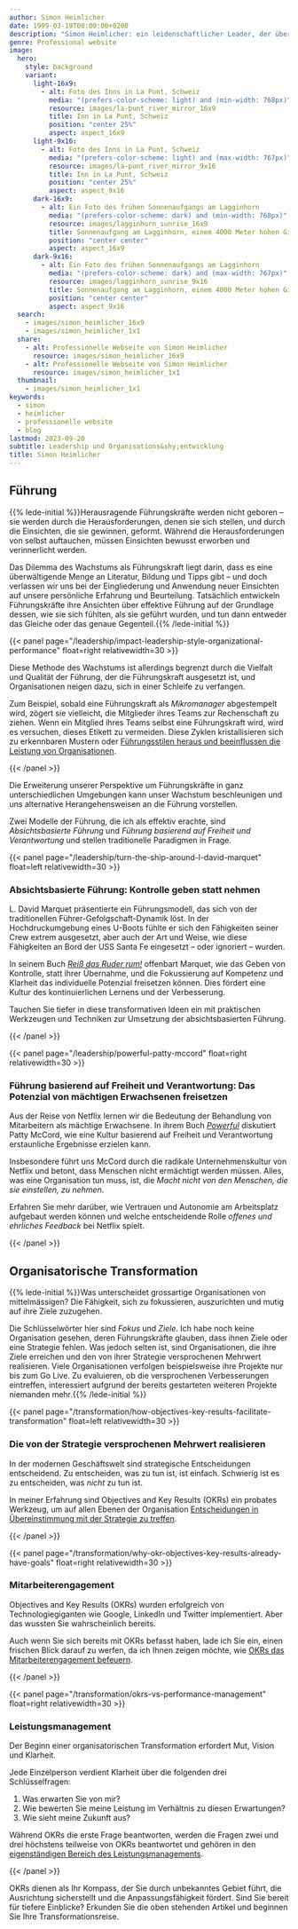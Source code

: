 ```yaml
---
author: Simon Heimlicher
date: 1999-03-19T00:00:00+0200
description: "Simon Heimlicher: ein leidenschaftlicher Leader, der über Führung, Organisationsentwicklung und Technologie schreibt"
genre: Professional website
image:
  hero:
    style: background
    variant:
      light-16x9:
        - alt: Foto des Inns in La Punt, Schweiz
          media: "(prefers-color-scheme: light) and (min-width: 768px)"
          resource: images/la-punt_river_mirror_16x9
          title: Inn in La Punt, Schweiz
          position: "center 25%"
          aspect: aspect_16x9
      light-9x16:
        - alt: Foto des Inns in La Punt, Schweiz
          media: "(prefers-color-scheme: light) and (max-width: 767px)"
          resource: images/la-punt_river_mirror_9x16
          title: Inn in La Punt, Schweiz
          position: "center 25%"
          aspect: aspect_9x16
      dark-16x9:
        - alt: Ein Foto des frühen Sonnenaufgangs am Lagginhorn
          media: "(prefers-color-scheme: dark) and (min-width: 768px)"
          resource: images/lagginhorn_sunrise_16x9
          title: Sonnenaufgang am Lagginhorn, einem 4000 Meter hohen Gipfel in der Schweiz
          position: "center center"
          aspect: aspect_16x9
      dark-9x16:
        - alt: Ein Foto des frühen Sonnenaufgangs am Lagginhorn
          media: "(prefers-color-scheme: dark) and (max-width: 767px)"
          resource: images/lagginhorn_sunrise_9x16
          title: Sonnenaufgang am Lagginhorn, einem 4000 Meter hohen Gipfel in der Schweiz
          position: "center center"
          aspect: aspect_9x16
  search:
    - images/simon_heimlicher_16x9
    - images/simon_heimlicher_1x1
  share:
    - alt: Professionelle Webseite von Simon Heimlicher
      resource: images/simon_heimlicher_16x9
    - alt: Professionelle Webseite von Simon Heimlicher
      resource: images/simon_heimlicher_1x1
  thumbnail:
    - images/simon_heimlicher_1x1
keywords:
  - simon
  - heimlicher
  - professionelle website
  - blog
lastmod: 2023-09-20
subtitle: Leadership und Organisations&shy;entwicklung
title: Simon Heimlicher
---
```


## Führung

{{% lede-initial %}}Herausragende Führungskräfte werden nicht geboren – sie werden durch die Herausforderungen, denen sie sich stellen, und durch die Einsichten, die sie gewinnen, geformt. Während die Herausforderungen von selbst auftauchen, müssen Einsichten bewusst erworben und verinnerlicht werden.

Das Dilemma des Wachstums als Führungskraft liegt darin, dass es eine überwältigende Menge an Literatur, Bildung und Tipps gibt – und doch verlassen wir uns bei der Eingliederung und Anwendung neuer Einsichten auf unsere persönliche Erfahrung und Beurteilung. Tatsächlich entwickeln Führungskräfte ihre Ansichten über effektive Führung auf der Grundlage dessen, wie sie sich fühlten, als sie geführt wurden, und tun dann entweder das Gleiche oder das genaue Gegenteil.{{% /lede-initial %}}

{{< panel page="/leadership/impact-leadership-style-organizational-performance" float=right relativewidth=30 >}}

Diese Methode des Wachstums ist allerdings begrenzt durch die Vielfalt und Qualität der Führung, der die Führungskraft ausgesetzt ist, und Organisationen neigen dazu, sich in einer Schleife zu verfangen.

Zum Beispiel, sobald eine Führungskraft als *Mikromanager* abgestempelt wird, zögert sie vielleicht, die Mitglieder ihres Teams zur Rechenschaft zu ziehen. Wenn ein Mitglied ihres Teams selbst eine Führungskraft wird, wird es versuchen, dieses Etikett zu vermeiden. Diese Zyklen kristallisieren sich zu erkennbaren Mustern oder [Führungsstilen heraus und beeinflussen die Leistung von Organisationen](leadership/impact-leadership-style-organizational-performance).

{{< /panel >}}

Die Erweiterung unserer Perspektive um Führungskräfte in ganz unterschiedlichen Umgebungen kann unser Wachstum beschleunigen und uns alternative Herangehensweisen an die Führung vorstellen.

Zwei Modelle der Führung, die ich als effektiv erachte, sind *Absichtsbasierte Führung* und *Führung basierend auf Freiheit und Verantwortung* und stellen traditionelle Paradigmen in Frage.

{{< panel page="/leadership/turn-the-ship-around-l-david-marquet" float=left relativewidth=30 >}}

### Absichtsbasierte Führung: Kontrolle geben statt nehmen

L. David Marquet präsentierte ein Führungsmodell, das sich von der traditionellen Führer-Gefolgschaft-Dynamik löst. In der Hochdruckumgebung eines U-Boots fühlte er sich den Fähigkeiten seiner Crew extrem ausgesetzt, aber auch der Art und Weise, wie diese Fähigkeiten an Bord der USS Santa Fe eingesetzt – oder ignoriert – wurden.

In seinem Buch [*Reiß das Ruder rum!*](leadership/turn-the-ship-around-l-david-marquet) offenbart Marquet, wie das Geben von Kontrolle, statt ihrer Übernahme, und die Fokussierung auf Kompetenz und Klarheit das individuelle Potenzial freisetzen können. Dies fördert eine Kultur des kontinuierlichen Lernens und der Verbesserung.

Tauchen Sie tiefer in diese transformativen Ideen ein mit praktischen Werkzeugen und Techniken zur Umsetzung der absichtsbasierten Führung.

{{< /panel >}}

{{< panel page="/leadership/powerful-patty-mccord" float=right relativewidth=30 >}}

### Führung basierend auf Freiheit und Verantwortung: Das Potenzial von mächtigen Erwachsenen freisetzen

Aus der Reise von Netflix lernen wir die Bedeutung der Behandlung von Mitarbeitern als mächtige Erwachsene. In ihrem Buch [*Powerful*](leadership/powerful-patty-mccord) diskutiert Patty McCord, wie eine Kultur basierend auf Freiheit und Verantwortung erstaunliche Ergebnisse erzielen kann.

Insbesondere führt uns McCord durch die radikale Unternehmenskultur von Netflix und betont, dass Menschen nicht ermächtigt werden müssen. Alles, was eine Organisation tun muss, ist, die *Macht nicht von den Menschen, die sie einstellen, zu nehmen*.

Erfahren Sie mehr darüber, wie Vertrauen und Autonomie am Arbeitsplatz aufgebaut werden können und welche entscheidende Rolle *offenes und ehrliches Feedback* bei Netflix spielt.

{{< /panel >}}

## Organisatorische Transformation

{{% lede-initial %}}Was unterscheidet grossartige Organisationen von mittelmässigen? Die Fähigkeit, sich zu fokussieren, auszurichten und mutig auf ihre Ziele zuzugehen.

Die Schlüsselwörter hier sind *Fokus* und *Ziele*. Ich habe noch keine Organisation gesehen, deren Führungskräfte glauben, dass ihnen Ziele oder eine Strategie fehlen. Was jedoch selten ist, sind Organisationen, die ihre Ziele erreichen und den von ihrer Strategie versprochenen Mehrwert realisieren. Viele Organisationen verfolgen beispielsweise ihre Projekte nur bis zum Go Live. Zu evaluieren, ob die versprochenen Verbesserungen eintreffen, interessiert aufgrund der bereits gestarteten weiteren Projekte niemanden mehr.{{% /lede-initial %}}

{{< panel page="/transformation/how-objectives-key-results-facilitate-transformation" float=left relativewidth=30 >}}

### Die von der Strategie versprochenen Mehrwert realisieren

In der modernen Geschäftswelt sind strategische Entscheidungen entscheidend. Zu entscheiden, was zu tun ist, ist einfach. Schwierig ist es zu entscheiden, was *nicht* zu tun ist.

In meiner Erfahrung sind Objectives and Key Results (OKRs) ein probates Werkzeug, um auf allen Ebenen der Organisation [Entscheidungen in Übereinstimmung mit der Strategie zu treffen](transformation/how-objectives-key-results-facilitate-transformation).

{{< /panel >}}

{{< panel page="/transformation/why-okr-objectives-key-results-already-have-goals" float=right relativewidth=30 >}}

### Mitarbeiterengagement

Objectives and Key Results (OKRs) wurden erfolgreich von Technologiegiganten wie Google, LinkedIn und Twitter implementiert. Aber das wussten Sie wahrscheinlich bereits.

Auch wenn Sie sich bereits mit OKRs befasst haben, lade ich Sie ein, einen frischen Blick darauf zu werfen, da ich Ihnen zeigen möchte, wie [OKRs das Mitarbeiterengagement befeuern](transformation/why-okr-objectives-key-results-already-have-goals).

{{< /panel >}}

{{< panel page="/transformation/okrs-vs-performance-management" float=right relativewidth=30 >}}

### Leistungsmanagement

Der Beginn einer organisatorischen Transformation erfordert Mut, Vision und Klarheit.

Jede Einzelperson verdient Klarheit über die folgenden drei Schlüsselfragen:

1. Was erwarten Sie von mir?
2. Wie bewerten Sie meine Leistung im Verhältnis zu diesen Erwartungen?
3. Wie sieht meine Zukunft aus?

Während OKRs die erste Frage beantworten, werden die Fragen zwei und drei höchstens teilweise von OKRs beantwortet und gehören in den [eigenständigen Bereich des Leistungsmanagements](transformation/okrs-vs-performance-management).

{{< /panel >}}

OKRs dienen als Ihr Kompass, der Sie durch unbekanntes Gebiet führt, die Ausrichtung sicherstellt und die Anpassungsfähigkeit fördert. Sind Sie bereit für tiefere Einblicke? Erkunden Sie die oben stehenden Artikel und beginnen Sie Ihre Transformationsreise.
